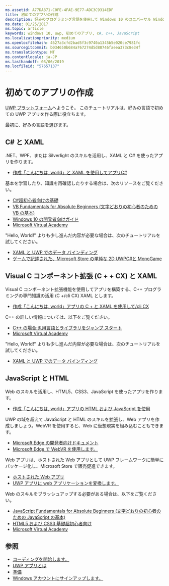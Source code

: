 ```yaml
---
ms.assetid: A77DA371-C0FE-4FAE-9E77-ADC3C9314EDF
title: 初めてのアプリの作成
description: 好みのプログラミング言語を使用して Windows 10 のユニバーサル Windows プラットフォーム (UWP) アプリを作成します。
ms.date: 01/25/2017
ms.topic: article
keywords: windows 10, uwp, 初めてのアプリ, c#, c++, JavaScript
ms.localizationpriority: medium
ms.openlocfilehash: 4627a3cfd2bad5f3c9740a1345b5e020ce7981fc
ms.sourcegitcommit: b034650b684a767274d5d88746faeea373c8e34f
ms.translationtype: MT
ms.contentlocale: ja-JP
ms.lasthandoff: 03/06/2019
ms.locfileid: "57657137"
---
```

# <a name="create-your-first-app"></a>初めてのアプリの作成

[UWP プラットフォーム](universal-application-platform-guide.md)へようこそ。 このチュートリアルは、好みの言語で初めての UWP アプリを作る際に役立ちます。

最初に、好みの言語を選びます。

## <a name="c-and-xaml"></a>C# と XAML

.NET、WPF、または Silverlight のスキルを活用し、XAML と C# を使ったアプリを作ります。

* [作成「こんにちは, world」と XAML を使用してアプリC#](create-a-hello-world-app-xaml-universal.md)

基本を学習したり、知識を再確認したりする場合は、次のリソースをご覧ください。

* [C#超初心者向けの基礎](https://go.microsoft.com/fwlink/?linkid=850801)
* [VB Fundamentals for Absolute Beginners (文字どおりの初心者のための VB の基本)](https://go.microsoft.com/fwlink/?linkid=850802)
* [Windows 10 の開発者向けガイド](https://go.microsoft.com/fwlink/?linkid=850804)
* [Microsoft Virtual Academy](https://www.microsoftvirtualacademy.com/)

"Hello, World!" よりも少し進んだ内容が必要な場合は、次のチュートリアルを試してください。

* [XAML と UWP でのデータ バインディング](xaml-basics-intro.md)
* [ゲームで記述された、Microsoft Store の単純な 2D UWPC#と MonoGame](get-started-tutorial-game-mg2d.md)


## <a name="visualc-component-extensions-ccx-and-xaml"></a>Visual C コンポーネント拡張 (C + + CX) と XAML

Visual C コンポーネント拡張機能を使用してアプリを構築する、C++ プログラミングの専門知識の活用 (C +/cli CX) XAML とします。

* [作成「こんにちは, world」アプリの C + と XAML を使用して/cli CX](create-a-basic-windows-10-app-in-cpp.md)

C++ の詳しい情報については、以下をご覧ください。

* [C++ の場合:汎用言語とライブラリをジャンプ スタート](https://www.microsoftvirtualacademy.com/training-courses/c-a-general-purpose-language-and-library-jump-start)
* [Microsoft Virtual Academy](https://go.microsoft.com/fwlink/p/?LinkID=389916)

"Hello, World!" よりも少し進んだ内容が必要な場合は、次のチュートリアルを試してください。

* [XAML と UWP でのデータ バインディング](xaml-basics-intro.md)

## <a name="javascript-and-html"></a>JavaScript と HTML

Web のスキルを活用し、HTML5、CSS3、JavaScript を使ったアプリを作ります。

* [作成「こんにちは, world」アプリの HTML および JavaScript を使用](create-a-hello-world-app-js-uwp.md)

UWP の域を超えて JavaScript と HTML のスキルを拡張し、Web アプリを作成しましょう。WebVR を使用すると、Web に仮想現実を組み込むこともできます。

* [Microsoft Edge の開発者向けドキュメント](https://docs.microsoft.com/microsoft-edge/)
* [Microsoft Edge で WebVR を使用します。](https://docs.microsoft.com/en-us/microsoft-edge/webvr/)

Web アプリは、ホストされた Web アプリとして UWP フレームワークに簡単にパッケージ化し、Microsoft Store で販売促進できます。

* [ホストされた Web アプリ](https://developer.microsoft.com/windows/bridges/hosted-web-apps)
* [UWP アプリに web アプリケーションを変換します。](../porting/hwa-create-windows.md)

Web のスキルをブラッシュアップする必要がある場合は、以下をご覧ください。

* [JavaScript Fundamentals for Absolute Beginners (文字どおりの初心者のための JavaScript の基本)](https://www.microsoftvirtualacademy.com/training-courses/javascript-fundamentals-for-absolute-beginners)
* [HTML5 および CSS3 基礎超初心者向け](https://www.microsoftvirtualacademy.com/training-courses/html5-css3-fundamentals-development-for-absolute-beginners)
* [Microsoft Virtual Academy](https://go.microsoft.com/fwlink/p/?LinkID=389916)

## <a name="see-also"></a>参照

* [コーディングを開始します。](create-uwp-apps.md)
* [UWP アプリとは](universal-application-platform-guide.md)
* [準備](get-set-up.md)
* [Windows アカウントにサインアップします。](sign-up.md)
